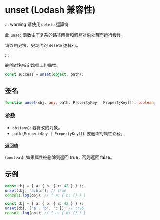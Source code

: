 # unset (Lodash 兼容性)

::: warning 请使用 `delete` 运算符

此 `unset` 函数由于复杂的路径解析和嵌套对象处理而运行缓慢。

请改用更快、更现代的 `delete` 运算符。

:::

删除对象指定路径上的属性。

```typescript
const success = unset(object, path);
```

## 签名

```typescript
function unset(obj: any, path: PropertyKey | PropertyKey[]): boolean;
```

### 参数

- `obj` (`any`): 要修改的对象。
- `path` (`PropertyKey | PropertyKey[]`): 要删除的属性路径。

#### 返回值

(`boolean`): 如果属性被删除则返回 true，否则返回 false。

## 示例

```typescript
const obj = { a: { b: { c: 42 } } };
unset(obj, 'a.b.c'); // true
console.log(obj); // { a: { b: {} } }

const obj = { a: { b: { c: 42 } } };
unset(obj, ['a', 'b', 'c']); // true
console.log(obj); // { a: { b: {} } }
```
